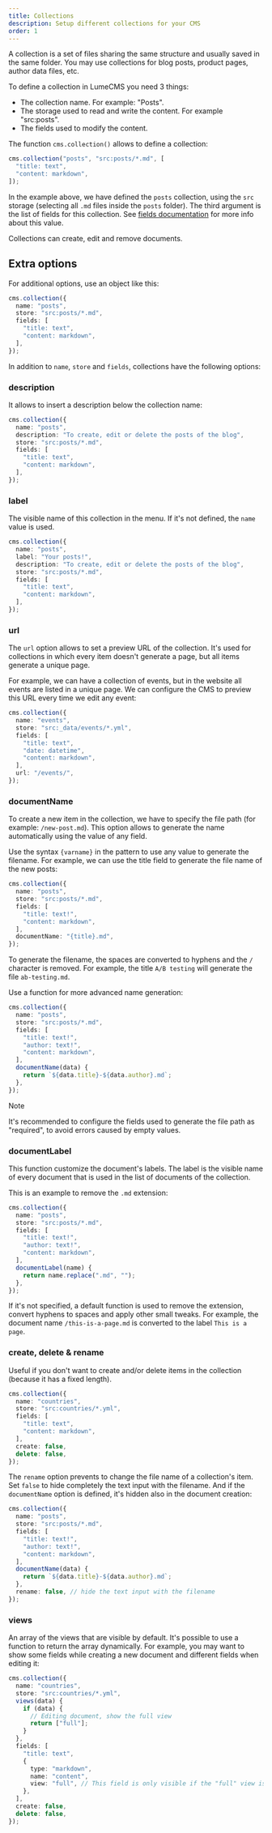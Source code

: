 ```yaml
---
title: Collections
description: Setup different collections for your CMS
order: 1
---
```


A collection is a set of files sharing the same structure and usually saved in
the same folder. You may use collections for blog posts, product pages, author
data files, etc.

To define a collection in LumeCMS you need 3 things:

- The collection name. For example: "Posts".
- The storage used to read and write the content. For example "src:posts".
- The fields used to modify the content.

The function `cms.collection()` allows to define a collection:

```ts
cms.collection("posts", "src:posts/*.md", [
  "title: text",
  "content: markdown",
]);
```

In the example above, we have defined the `posts` collection, using the `src`
storage (selecting all `.md` files inside the `posts` folder). The third
argument is the list of fields for this collection. See
[fields documentation](../fields/index.md) for more info about this value.

Collections can create, edit and remove documents.

## Extra options

For additional options, use an object like this:

```ts
cms.collection({
  name: "posts",
  store: "src:posts/*.md",
  fields: [
    "title: text",
    "content: markdown",
  ],
});
```

In addition to `name`, `store` and `fields`, collections have the following
options:

### description

It allows to insert a description below the collection name:

```ts
cms.collection({
  name: "posts",
  description: "To create, edit or delete the posts of the blog",
  store: "src:posts/*.md",
  fields: [
    "title: text",
    "content: markdown",
  ],
});
```

### label

The visible name of this collection in the menu. If it's not defined, the `name`
value is used.

```ts
cms.collection({
  name: "posts",
  label: "Your posts!",
  description: "To create, edit or delete the posts of the blog",
  store: "src:posts/*.md",
  fields: [
    "title: text",
    "content: markdown",
  ],
});
```

### url

The `url` option allows to set a preview URL of the collection. It's used for
collections in which every item doesn't generate a page, but all items generate
a unique page.

For example, we can have a collection of events, but in the website all events
are listed in a unique page. We can configure the CMS to preview this URL every
time we edit any event:

```ts
cms.collection({
  name: "events",
  store: "src:_data/events/*.yml",
  fields: [
    "title: text",
    "date: datetime",
    "content: markdown",
  ],
  url: "/events/",
});
```

### documentName

To create a new item in the collection, we have to specify the file path (for
example: `/new-post.md`). This option allows to generate the name automatically
using the value of any field.

Use the syntax `{varname}` in the pattern to use any value to generate the
filename. For example, we can use the title field to generate the file name of
the new posts:

```ts
cms.collection({
  name: "posts",
  store: "src:posts/*.md",
  fields: [
    "title: text!",
    "content: markdown",
  ],
  documentName: "{title}.md",
});
```

To generate the filename, the spaces are converted to hyphens and the `/`
character is removed. For example, the title `A/B testing` will generate the
file `ab-testing.md`.

Use a function for more advanced name generation:

```ts
cms.collection({
  name: "posts",
  store: "src:posts/*.md",
  fields: [
    "title: text!",
    "author: text!",
    "content: markdown",
  ],
  documentName(data) {
    return `${data.title}-${data.author}.md`;
  },
});
```

> [!note]
>
> It's recommended to configure the fields used to generate the file path as
> "required", to avoid errors caused by empty values.

### documentLabel

This function customize the document's labels. The label is the visible name of
every document that is used in the list of documents of the collection.

This is an example to remove the `.md` extension:

```ts
cms.collection({
  name: "posts",
  store: "src:posts/*.md",
  fields: [
    "title: text!",
    "author: text!",
    "content: markdown",
  ],
  documentLabel(name) {
    return name.replace(".md", "");
  },
});
```

If it's not specified, a default function is used to remove the extension,
convert hyphens to spaces and apply other small tweaks. For example, the
document name `/this-is-a-page.md` is converted to the label `This is a page`.

### create, delete & rename

Useful if you don't want to create and/or delete items in the collection
(because it has a fixed length).

```ts
cms.collection({
  name: "countries",
  store: "src:countries/*.yml",
  fields: [
    "title: text",
    "content: markdown",
  ],
  create: false,
  delete: false,
});
```

The `rename` option prevents to change the file name of a collection's item. Set
`false` to hide completely the text input with the filename. And if the
`documentName` option is defined, it's hidden also in the document creation:

```ts
cms.collection({
  name: "posts",
  store: "src:posts/*.md",
  fields: [
    "title: text!",
    "author: text!",
    "content: markdown",
  ],
  documentName(data) {
    return `${data.title}-${data.author}.md`;
  },
  rename: false, // hide the text input with the filename
});
```

### views

An array of the views that are visible by default. It's possible to use a
function to return the array dynamically. For example, you may want to show some
fields while creating a new document and different fields when editing it:

```ts
cms.collection({
  name: "countries",
  store: "src:countries/*.yml",
  views(data) {
    if (data) {
      // Editing document, show the full view
      return ["full"];
    }
  },
  fields: [
    "title: text",
    {
      type: "markdown",
      name: "content",
      view: "full", // This field is only visible if the "full" view is active
    },
  ],
  create: false,
  delete: false,
});
```
